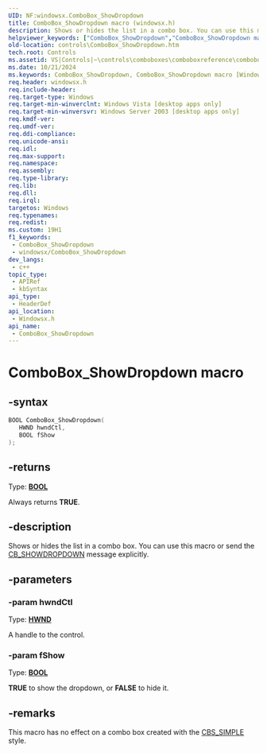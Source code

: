 ```yaml
---
UID: NF:windowsx.ComboBox_ShowDropdown
title: ComboBox_ShowDropdown macro (windowsx.h)
description: Shows or hides the list in a combo box. You can use this macro or send the CB_SHOWDROPDOWN message explicitly.
helpviewer_keywords: ["ComboBox_ShowDropdown","ComboBox_ShowDropdown macro [Windows Controls]","_win32_ComboBox_ShowDropdown","_win32_ComboBox_ShowDropdown_cpp","controls.ComboBox_ShowDropdown","controls._win32_ComboBox_ShowDropdown","windowsx/ComboBox_ShowDropdown"]
old-location: controls\ComboBox_ShowDropdown.htm
tech.root: Controls
ms.assetid: VS|Controls|~\controls\comboboxes\comboboxreference\comboboxmacros\combobox_showdropdown.htm
ms.date: 10/21/2024
ms.keywords: ComboBox_ShowDropdown, ComboBox_ShowDropdown macro [Windows Controls], _win32_ComboBox_ShowDropdown, _win32_ComboBox_ShowDropdown_cpp, controls.ComboBox_ShowDropdown, controls._win32_ComboBox_ShowDropdown, windowsx/ComboBox_ShowDropdown
req.header: windowsx.h
req.include-header: 
req.target-type: Windows
req.target-min-winverclnt: Windows Vista [desktop apps only]
req.target-min-winversvr: Windows Server 2003 [desktop apps only]
req.kmdf-ver: 
req.umdf-ver: 
req.ddi-compliance: 
req.unicode-ansi: 
req.idl: 
req.max-support: 
req.namespace: 
req.assembly: 
req.type-library: 
req.lib: 
req.dll: 
req.irql: 
targetos: Windows
req.typenames: 
req.redist: 
ms.custom: 19H1
f1_keywords:
 - ComboBox_ShowDropdown
 - windowsx/ComboBox_ShowDropdown
dev_langs:
 - c++
topic_type:
 - APIRef
 - kbSyntax
api_type:
 - HeaderDef
api_location:
 - Windowsx.h
api_name:
 - ComboBox_ShowDropdown
---
```


# ComboBox_ShowDropdown macro

## -syntax

```cpp
BOOL ComboBox_ShowDropdown(
   HWND hwndCtl,
   BOOL fShow
);
```

## -returns

Type: **[BOOL](/windows/desktop/winprog/windows-data-types)**

Always returns <b>TRUE</b>.


## -description

Shows or hides the list in a combo box. You can use this macro or send the <a href="/windows/desktop/Controls/cb-showdropdown">CB_SHOWDROPDOWN</a> message explicitly.

## -parameters

### -param hwndCtl

Type: <b><a href="/windows/desktop/WinProg/windows-data-types">HWND</a></b>

A handle to the control.

### -param fShow

Type: <b><a href="/windows/desktop/WinProg/windows-data-types">BOOL</a></b>

<b>TRUE</b> to show the dropdown, or <b>FALSE</b> to hide it.

## -remarks

This macro has no effect on a combo box created with the <a href="/windows/desktop/Controls/combo-box-styles">CBS_SIMPLE</a> style.
